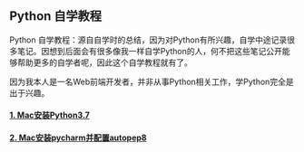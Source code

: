 ## Python 自学教程

Python 自学教程：源自自学时的总结，因为对Python有所兴趣，自学中途记录很多笔记。因想到后面会有很多像我一样自学Python的人，何不把这些笔记公开能够帮助更多的自学者呢，因此这个自学教程就有了。

因为我本人是一名Web前端开发者，并非从事Python相关工作，学Python完全是出于兴趣。

#### [1. Mac安装Python3.7](https://github.com/liuxiaodeng/learning-python/issues/1)
#### [2. Mac安装pycharm并配置autopep8](https://github.com/liuxiaodeng/learning-python/issues/2)
